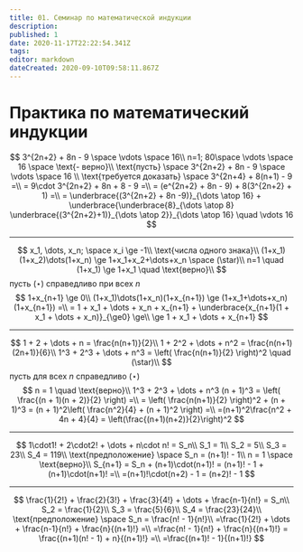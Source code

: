 ```yaml
---
title: 01. Семинар по математической индукции
description: 
published: 1
date: 2020-11-17T22:22:54.341Z
tags: 
editor: markdown
dateCreated: 2020-09-10T09:58:11.867Z
---
```


# Практика по математический индукции
$$
3^{2n+2} + 8n - 9 \space \vdots \space 16\\
n=1; 80\space \vdots \space 16 \space \text{- верно}\\
\text{пусть} \space 3^{2n+2} + 8n - 9 \space \vdots \space 16 \\
\text{требуется доказать} \space 3^{2n+4} + 8(n+1) - 9 =\\
= 9\cdot 3^{2n+2} + 8n + 8 - 9 =\\
= (e^{2n+2} + 8n - 9) + 8(3^{2n+2} + 1) =\\
= \underbrace{(3^{2n+2} + 8n -9)}_{\dots \atop 16} + 
\underbrace{\underbrace{8}_{\dots \atop 8} \underbrace{(3^{2n+2}+1)}_{\dots \atop 2}}_{\dots \atop 16} \quad \vdots 16
$$

---

$$
x_1, \dots, x_n; \space x_i \ge -1\\
\text{числа одного знака}\\
(1+x_1)(1+x_2)\dots(1+x_n) \ge 1+x_1+x_2+\dots+x_n \space (\star)\\
n=1 \quad (1+x_1) \ge 1+x_1 \quad \text{верно}\\
$$
пусть $(\star)$ справедливо при всех $n$
$$
1+x_{n+1} \ge 0\\
(1+x_1)\dots(1+x_n)(1+x_{n+1}) \ge (1+x_1+\dots+x_n)(1+x_{n+1}) =\\
= 1 + x_1 + \dots + x_n + x_{n+1} + \underbrace{x_{n+1}(1 + x_1 + \dots + x_n)}_{\ge0} \ge\\
\ge 1 + x_1 + \dots + x_{n+1}
$$

---

$$
1 + 2 + \dots + n = \frac{n(n+1)}{2}\\
1 + 2^2 + \dots + n^2 = \frac{n(n+1)(2n+1)}{6}\\
1^3 + 2^3 + \dots + n^3 = \left( \frac{n(n+1)}{2} \right)^2 \quad (\star)\\ 
$$
пусть для всех $n$ справедливо $(\star)$
$$
n = 1 \quad \text{верно}\\
1^3 + 2^3 + \dots + n^3 (n + 1)^3 = \left( \frac{(n + 1)(n + 2)}{2} \right) =\\
= \left( \frac{n(n+1)}{2} \right)^2 + (n + 1)^3 = (n + 1)^2\left( \frac{n^2}{4} + (n + 1)^2 \right) =\\
=(n+1)^2\frac{n^2 + 4n + 4}{4} = \left(\frac{(n+1)(n+2)}{2}\right)^2
$$

---

$$
1\cdot1! + 2\cdot2! + \dots + n\cdot n! = S_n\\
S_1 = 1\\
S_2 = 5\\
S_3 = 23\\
S_4 = 119\\
\text{предположение} \space S_n = (n+1)! - 1\\
n = 1 \space \text{верно}\\
S_{n+1} = S_n + (n+1)\cdot(n+1)! = (n+1)! - 1 + (n+1)\cdot(n+1)! =\\
=(n+1)!\cdot(n+2) - 1 = (n+2)! - 1
$$

---

$$
\frac{1}{2!} + \frac{2}{3!} + \frac{3}{4!} + \dots + \frac{n-1}{n!} = S_n\\
S_2 = \frac{1}{2}\\
S_3 = \frac{5}{6}\\
S_4 = \frac{23}{24}\\
\text{предположение} \space S_n = \frac{n! - 1}{n!}\\
=\frac{1}{2!} + \dots + \frac{n-1}{n!} + \frac{n}{(n+1)!} =\\
=\frac{n! - 1}{n!} + \frac{n}{(n+1)!} = \frac{(n+1)(n! - 1) + n}{(n+1)!} =\\
=\frac{(n+1)! - 1}{(n+1)!}
$$

